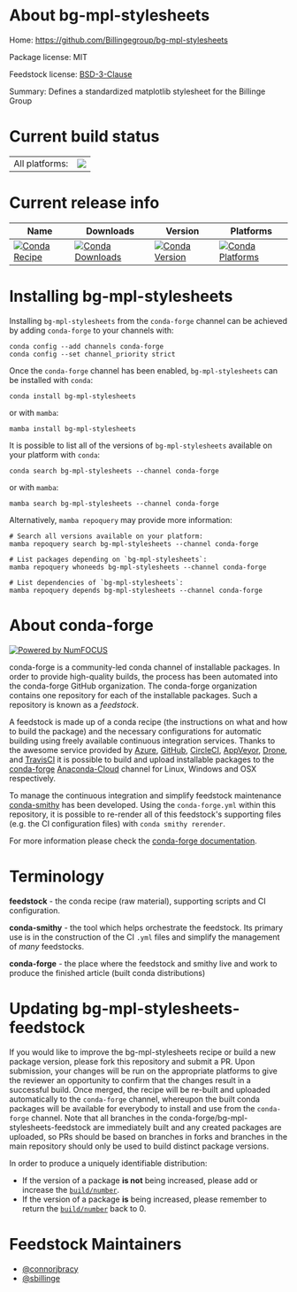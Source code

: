 About bg-mpl-stylesheets
========================

Home: https://github.com/Billingegroup/bg-mpl-stylesheets

Package license: MIT

Feedstock license: [BSD-3-Clause](https://github.com/conda-forge/bg-mpl-stylesheets-feedstock/blob/main/LICENSE.txt)

Summary: Defines a standardized matplotlib stylesheet for the Billinge Group

Current build status
====================


<table><tr><td>All platforms:</td>
    <td>
      <a href="https://dev.azure.com/conda-forge/feedstock-builds/_build/latest?definitionId=13761&branchName=main">
        <img src="https://dev.azure.com/conda-forge/feedstock-builds/_apis/build/status/bg-mpl-stylesheets-feedstock?branchName=main">
      </a>
    </td>
  </tr>
</table>

Current release info
====================

| Name | Downloads | Version | Platforms |
| --- | --- | --- | --- |
| [![Conda Recipe](https://img.shields.io/badge/recipe-bg--mpl--stylesheets-green.svg)](https://anaconda.org/conda-forge/bg-mpl-stylesheets) | [![Conda Downloads](https://img.shields.io/conda/dn/conda-forge/bg-mpl-stylesheets.svg)](https://anaconda.org/conda-forge/bg-mpl-stylesheets) | [![Conda Version](https://img.shields.io/conda/vn/conda-forge/bg-mpl-stylesheets.svg)](https://anaconda.org/conda-forge/bg-mpl-stylesheets) | [![Conda Platforms](https://img.shields.io/conda/pn/conda-forge/bg-mpl-stylesheets.svg)](https://anaconda.org/conda-forge/bg-mpl-stylesheets) |

Installing bg-mpl-stylesheets
=============================

Installing `bg-mpl-stylesheets` from the `conda-forge` channel can be achieved by adding `conda-forge` to your channels with:

```
conda config --add channels conda-forge
conda config --set channel_priority strict
```

Once the `conda-forge` channel has been enabled, `bg-mpl-stylesheets` can be installed with `conda`:

```
conda install bg-mpl-stylesheets
```

or with `mamba`:

```
mamba install bg-mpl-stylesheets
```

It is possible to list all of the versions of `bg-mpl-stylesheets` available on your platform with `conda`:

```
conda search bg-mpl-stylesheets --channel conda-forge
```

or with `mamba`:

```
mamba search bg-mpl-stylesheets --channel conda-forge
```

Alternatively, `mamba repoquery` may provide more information:

```
# Search all versions available on your platform:
mamba repoquery search bg-mpl-stylesheets --channel conda-forge

# List packages depending on `bg-mpl-stylesheets`:
mamba repoquery whoneeds bg-mpl-stylesheets --channel conda-forge

# List dependencies of `bg-mpl-stylesheets`:
mamba repoquery depends bg-mpl-stylesheets --channel conda-forge
```


About conda-forge
=================

[![Powered by
NumFOCUS](https://img.shields.io/badge/powered%20by-NumFOCUS-orange.svg?style=flat&colorA=E1523D&colorB=007D8A)](https://numfocus.org)

conda-forge is a community-led conda channel of installable packages.
In order to provide high-quality builds, the process has been automated into the
conda-forge GitHub organization. The conda-forge organization contains one repository
for each of the installable packages. Such a repository is known as a *feedstock*.

A feedstock is made up of a conda recipe (the instructions on what and how to build
the package) and the necessary configurations for automatic building using freely
available continuous integration services. Thanks to the awesome service provided by
[Azure](https://azure.microsoft.com/en-us/services/devops/), [GitHub](https://github.com/),
[CircleCI](https://circleci.com/), [AppVeyor](https://www.appveyor.com/),
[Drone](https://cloud.drone.io/welcome), and [TravisCI](https://travis-ci.com/)
it is possible to build and upload installable packages to the
[conda-forge](https://anaconda.org/conda-forge) [Anaconda-Cloud](https://anaconda.org/)
channel for Linux, Windows and OSX respectively.

To manage the continuous integration and simplify feedstock maintenance
[conda-smithy](https://github.com/conda-forge/conda-smithy) has been developed.
Using the ``conda-forge.yml`` within this repository, it is possible to re-render all of
this feedstock's supporting files (e.g. the CI configuration files) with ``conda smithy rerender``.

For more information please check the [conda-forge documentation](https://conda-forge.org/docs/).

Terminology
===========

**feedstock** - the conda recipe (raw material), supporting scripts and CI configuration.

**conda-smithy** - the tool which helps orchestrate the feedstock.
                   Its primary use is in the construction of the CI ``.yml`` files
                   and simplify the management of *many* feedstocks.

**conda-forge** - the place where the feedstock and smithy live and work to
                  produce the finished article (built conda distributions)


Updating bg-mpl-stylesheets-feedstock
=====================================

If you would like to improve the bg-mpl-stylesheets recipe or build a new
package version, please fork this repository and submit a PR. Upon submission,
your changes will be run on the appropriate platforms to give the reviewer an
opportunity to confirm that the changes result in a successful build. Once
merged, the recipe will be re-built and uploaded automatically to the
`conda-forge` channel, whereupon the built conda packages will be available for
everybody to install and use from the `conda-forge` channel.
Note that all branches in the conda-forge/bg-mpl-stylesheets-feedstock are
immediately built and any created packages are uploaded, so PRs should be based
on branches in forks and branches in the main repository should only be used to
build distinct package versions.

In order to produce a uniquely identifiable distribution:
 * If the version of a package **is not** being increased, please add or increase
   the [``build/number``](https://docs.conda.io/projects/conda-build/en/latest/resources/define-metadata.html#build-number-and-string).
 * If the version of a package **is** being increased, please remember to return
   the [``build/number``](https://docs.conda.io/projects/conda-build/en/latest/resources/define-metadata.html#build-number-and-string)
   back to 0.

Feedstock Maintainers
=====================

* [@connorjbracy](https://github.com/connorjbracy/)
* [@sbillinge](https://github.com/sbillinge/)

